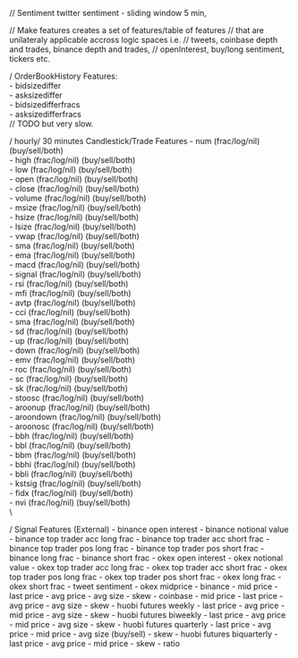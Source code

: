 



// Sentiment
twitter sentiment
    - sliding window 5 min, 

// Make features creates a set of features/table of features
// that are unilateraly applicable accross logic spaces i.e. 
// tweets, coinbase depth and trades, binance depth and trades, 
// openInterest, buy/long sentiment, tickers etc.

/
OrderBookHistory Features:                                              
    - bidsizediffer                             
    - asksizediffer                            
    - bidsizedifferfracs                            
    - asksizedifferfracs 
\
// TODO but very slow.

/ hourly/ 30 minutes
Candlestick/Trade Features
    - num (frac/log/nil) (buy/sell/both)                                                     
    - high (frac/log/nil) (buy/sell/both)                                                   
    - low (frac/log/nil) (buy/sell/both)                                                    
    - open (frac/log/nil) (buy/sell/both)                                                   
    - close (frac/log/nil) (buy/sell/both)                                                  
    - volume (frac/log/nil) (buy/sell/both)                                                 
    - msize (frac/log/nil) (buy/sell/both)                                                  
    - hsize (frac/log/nil) (buy/sell/both)                                                  
    - lsize (frac/log/nil) (buy/sell/both)                                                  
    - vwap (frac/log/nil) (buy/sell/both)                                                   
    - sma (frac/log/nil) (buy/sell/both)                                                    
    - ema (frac/log/nil) (buy/sell/both)                                                    
    - macd (frac/log/nil) (buy/sell/both)                                                   
    - signal (frac/log/nil) (buy/sell/both)                                                 
    - rsi (frac/log/nil) (buy/sell/both)                                                    
    - mfi (frac/log/nil) (buy/sell/both)                                                    
    - avtp (frac/log/nil) (buy/sell/both)                                                   
    - cci (frac/log/nil) (buy/sell/both)                                                    
    - sma (frac/log/nil) (buy/sell/both)                                                    
    - sd (frac/log/nil) (buy/sell/both)                                                 
    - up (frac/log/nil) (buy/sell/both)                                                 
    - down (frac/log/nil) (buy/sell/both)                                                   
    - emv (frac/log/nil) (buy/sell/both)                                                    
    - roc (frac/log/nil) (buy/sell/both)                                                    
    - sc (frac/log/nil) (buy/sell/both)                                                 
    - sk (frac/log/nil) (buy/sell/both)                                                 
    - stoosc (frac/log/nil) (buy/sell/both)                                                 
    - aroonup (frac/log/nil) (buy/sell/both)                                                    
    - aroondown (frac/log/nil) (buy/sell/both)                                                  
    - aroonosc (frac/log/nil) (buy/sell/both)                                                   
    - bbh (frac/log/nil) (buy/sell/both)                                                    
    - bbl (frac/log/nil) (buy/sell/both)                                                    
    - bbm (frac/log/nil) (buy/sell/both)                                                    
    - bbhi (frac/log/nil) (buy/sell/both)                                                   
    - bbli (frac/log/nil) (buy/sell/both)                                                   
    - kstsig (frac/log/nil) (buy/sell/both)                                                 
    - fidx (frac/log/nil) (buy/sell/both)                                                   
    - nvi (frac/log/nil) (buy/sell/both)                                                    
\


/
Signal Features (External)
    - binance open interest
    - binance notional value
    - binance top trader acc long frac
    - binance top trader acc short frac
    - binance top trader pos long frac
    - binance top trader pos short frac 
    - binance long frac
    - binance short frac
    - okex open interest
    - okex notional value
    - okex top trader acc long frac
    - okex top trader acc short frac
    - okex top trader pos long frac
    - okex top trader pos short frac 
    - okex long frac
    - okex short frac
    - tweet sentiment
    - okex midprice
    - binance 
        - mid price
        - last price
        - avg price
        - avg size
        - skew
    - coinbase 
        - mid price
        - last price
        - avg price
        - avg size
        - skew
    - huobi futures weekly
        - last price
        - avg price
        - mid price
        - avg size
        - skew
    - huobi futures biweekly
        - last price
        - avg price
        - mid price
        - avg size
        - skew
    - huobi futures quarterly
        - last price
        - avg price
        - mid price
        - avg size (buy/sell)
        - skew
    - huobi futures biquarterly
        - last price
        - avg price
        - mid price
        - skew
        - ratio